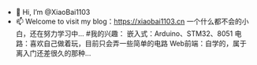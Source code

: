 - 👋 Hi, I’m @XiaoBai1103
- 📫 Welcome to visit my blog：https://xiaobai1103.cn
一个什么都不会的小白，还在努力学习中...
#我的兴趣：
嵌入式：Arduino、STM32、8051
电路：喜欢自己做着玩，目前只会弄一些简单的电路
Web前端：自学的，属于离入门还差很久的那种...


<!---
XiaoBai1103/XiaoBai1103 is a ✨ special ✨ repository because its `README.md` (this file) appears on your GitHub profile.
You can click the Preview link to take a look at your changes.
--->
